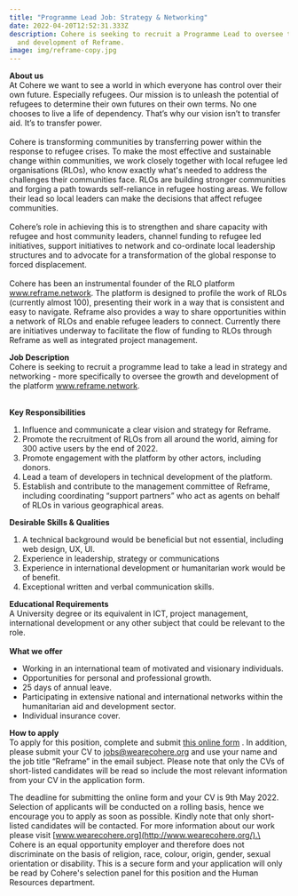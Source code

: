 ```yaml
---
title: "Programme Lead Job: Strategy & Networking"
date: 2022-04-20T12:52:31.333Z
description: Cohere is seeking to recruit a Programme Lead to oversee the growth
  and development of Reframe.
image: img/reframe-copy.jpg
---
```

**About us**\
At Cohere we want to see a world in which everyone has control over their own future. Especially refugees. Our mission is to unleash the potential of refugees to determine their own futures on their own terms. No one chooses to live a life of dependency. That’s why our vision isn’t to transfer aid. It’s to transfer power.\
\
Cohere is transforming communities by transferring power within the response to refugee crises. To make the most effective and sustainable change within communities, we work closely together with local refugee led organisations (RLOs), who know exactly what's needed to address the challenges their communities face. RLOs are building stronger communities and forging a path towards self-reliance in refugee hosting areas. We follow their lead so local leaders can make the decisions that affect refugee communities.\
\
Cohere’s role in achieving this is to strengthen and share capacity with refugee and host community leaders, channel funding to refugee led initiatives, support initiatives to network and co-ordinate local leadership structures and to advocate for a transformation of the global response to forced displacement.\
\
Cohere has been an instrumental founder of the RLO platform www.reframe.network. The platform is designed to profile the work of RLOs (currently almost 100), presenting their work in a way that is consistent and easy to navigate. Reframe also provides a way to share opportunities within a network of RLOs and enable refugee leaders to connect. Currently there are initiatives underway to facilitate the flow of funding to RLOs through Reframe as well as integrated project management.



**Job Description**\
Cohere is seeking to recruit a programme lead to take a lead in strategy and networking - more specifically to oversee the growth and development of the platform www.reframe.network.

\
**Key Responsibilities**

1. Influence and communicate a clear vision and strategy for Reframe.
2. Promote the recruitment of RLOs from all around the world, aiming for 300 active users by the end of 2022.
3. Promote engagement with the platform by other actors, including donors.
4. Lead a team of developers in technical development of the platform.
5. Establish and contribute to the management committee of Reframe, including coordinating “support partners” who act as agents on behalf of RLOs in various geographical areas.

**Desirable Skills & Qualities**

1. A technical background would be beneficial but not essential, including web design, UX, UI.
2. Experience in leadership, strategy or communications
3. Experience in international development or humanitarian work would be of benefit.
4. Exceptional written and verbal communication skills.

**Educational Requirements**\
A University degree or its equivalent in ICT, project management, international development or any other subject that could be relevant to the role.\
\
**What we offer**

* Working in an international team of motivated and visionary individuals.
* Opportunities for personal and professional growth.
* 25 days of annual leave.
* Participating in extensive national and international networks within the humanitarian aid and development sector.
* Individual insurance cover.

**How to apply**\
To apply for this position, complete and submit [this online form](https://docs.google.com/forms/d/e/1FAIpQLScKFTBNTzjr1aNqC_2hQw5oA6faNC9zpcWTUZYnvA7FG1SVIg/viewform?vc=0&c=0&w=1&flr=0&pli=1) . In addition, please submit your CV to [jobs@wearecohere.org](mailto:jobs@wearecohere.org) and use your name and the job title “Reframe” in the email subject. Please note that only the CVs of short-listed candidates will be read so include the most relevant information from your CV in the application form.

The deadline for submitting the online form and your CV is 9th May 2022. Selection of applicants will be conducted on a rolling basis, hence we encourage you to apply as soon as possible. Kindly note that only short-listed candidates will be contacted. For more information about our work please visit [www.wearecohere.org](http://www.wearecohere.org/).\
\
Cohere is an equal opportunity employer and therefore does not discriminate on the basis of religion, race, colour, origin, gender, sexual orientation or disability. This is a secure form and your application will only be read by Cohere's selection panel for this position and the Human Resources department.